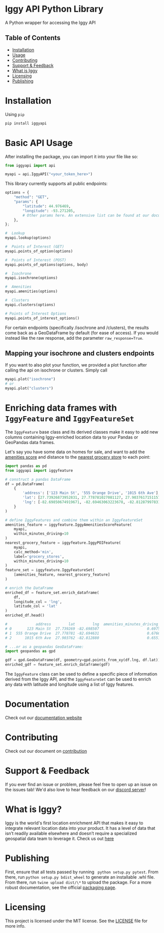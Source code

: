 # Iggy API Python Library

A Python wrapper for accessing the Iggy API

## Table of Contents

- [Installation](#installation)
- [Usage](#usage)
- [Contributing](#contributing)
- [Support & Feedback](#support-feedback)
- [What is Iggy](#what-is-iggy)
- [Licensing](#licensing)
- [Publishing](#licensing)

# Installation

Using `pip`

```bash
pip install iggyapi
```

# Basic API Usage

After installing the package, you can import it into your file like so:

```python
from iggyapi import api

myapi = api.IggyAPI("<your_token_here>")
```

This library currently supports all public endpoints:

```python
options = {
    "method": "GET",
    "params": {
        "latitude": 44.976469,
        "longitude": -93.271205,
        # Other params here. An extensive list can be found at our documentation
    },
};

#  Lookup
myapi.lookup(options)

#  Points of Interest (GET)
myapi.points_of_option(options)

#  Points of Interest (POST)
myapi.points_of_options(options, body)

#  Isochrone
myapi.isochrone(options)

#  Amenities
myapi.amenities(options)

#  Clusters
myapi.clusters(options)

# Points of Interest Options
myapi.points_of_interest_options()
```

For certain endpoints (specifically /isochrone and /clusters), the results come back as a GeoDataFrame by default (for ease of access). If you would instead like the raw response, add the parameter `raw_response=True`.

## Mapping your isochrone and clusters endpoints

If you want to also plot your function, we provided a plot function after calling the api on isochrone or clusters. Simply call

```python
myapi.plot("isochrone")
# or
myapi.plot("clusters")
```

# Enriching data frames with `IggyFeature` and `IggyFeatureSet`

The `IggyFeature` base class and its derived classes make it easy to add new columns containing Iggy-enriched location data to your Pandas or GeoPandas data frames.

Let's say you have some data on homes for sale, and want to add the [amenities score](https://docs.askiggy.com/reference/amenities-score-1) and distance to the [nearest grocery store](https://docs.askiggy.com/reference/points-of-interest) to each point:

```python
import pandas as pd
from iggyapi import iggyfeature

# construct a pandas DataFrame
df = pd.DataFrame(
    {
        'address': ['123 Main St', '555 Orange Drive', '1015 6th Ave'],
        'lat': [27.73926873952831, 27.778781027081127, 27.903761715115724],
        'lng': [-82.69850674919671, -82.69463063223678, -82.812879978314456]
    }
)

# define IggyFeatures and combine them within an IggyFeatureSet
amenities_feature = iggyfeature.IggyAmenitiesScoreFeature(
    myapi,
    within_minutes_driving=10
)
nearest_grocery_feature = iggyfeature.IggyPOIFeature(
    myapi,
    calc_method='min',
    label='grocery_stores',
    within_minutes_driving=10
)
feature_set = iggyfeature.IggyFeatureSet(
    [amenities_feature, nearest_grocery_feature]
)

# enrich the DataFrame
enriched_df = feature_set.enrich_dataframe(
    df,
    longitude_col = 'lng',
    latitude_col = 'lat'
)
enriched_df.head()

#             address        lat        lng  amenities_minutes_driving_10  poi_grocery_stores_min
# 0       123 Main St  27.739269 -82.698507                      0.697528                    0.69
# 1  555 Orange Drive  27.778781 -82.694631                      0.676647                    0.40
# 2      1015 6th Ave  27.903762 -82.812880                      0.655141                    0.85

# ...or as a geopandas GeoDataFrame:
import geopandas as gpd

gdf = gpd.GeoDataFrame(df, geometry=gpd.points_from_xy(df.lng, df.lat))
enriched_gdf = feature_set.enrich_dataframe(gdf)
```

The `IggyFeature` class can be used to define a specific piece of information derived from the Iggy API, and the `IggyFeatureSet` can be used to enrich any data with latitude and longitude using a list of Iggy features.

# Documentation

Check out our [documentation website](https://docs.askiggy.com/docs)

# Contributing

Check out our document on [contribution](contributing.md)

# Support & Feedback

If you ever find an issue or problem, please feel free to open up an issue on the issues tab! We'd also love to hear feedback on our [discord server](https://discord.gg/5PAgtu9Sec)!

# What is Iggy?

Iggy is the world's first location enrichment API that makes it easy to integrate relevant location data into your product. It has a level of data that isn’t readily available elsewhere and doesn’t require a specialized geospatial data team to leverage it. Check us out [here](https://www.askiggy.com/)

# Publishing

First, ensure that all tests passed by running ` python setup.py pytest`. From there, run `python setup.py bdist_wheel` to generate an installable .whl file. From there, run `twine upload dist/\*` to upload the package. For a more robust documentation, see the official [packaging page](https://packaging.python.org/tutorials/packaging-projects/).

# Licensing

This project is licensed under the MIT license. See the [LICENSE](LICENSE) file for more info.
